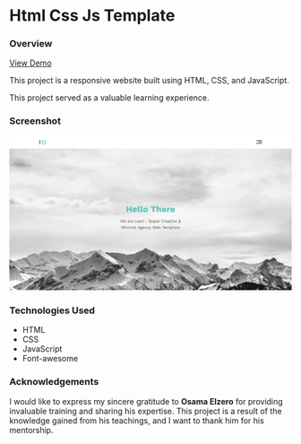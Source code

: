 # Html Css Js Template

### Overview

[View Demo](https://billalben.github.io/html-css-template-one/)

This project is a responsive website built using HTML, CSS, and JavaScript.

This project served as a valuable learning experience.

### Screenshot

[![Homepage](Homepage.png)](https://billalben.github.io/html-css-template-one/)

### Technologies Used

- HTML
- CSS
- JavaScript
- Font-awesome

### Acknowledgements

I would like to express my sincere gratitude to **Osama Elzero** for providing invaluable training and sharing his expertise. This project is a result of the knowledge gained from his teachings, and I want to thank him for his mentorship.
